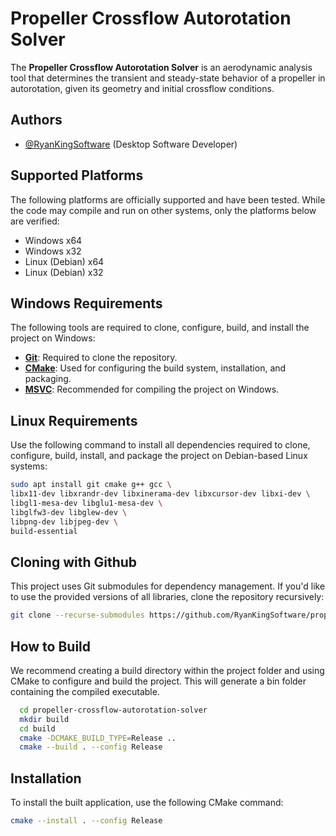 # Propeller Crossflow Autorotation Solver

The **Propeller Crossflow Autorotation Solver** is an aerodynamic analysis tool that determines the transient and steady-state behavior of a propeller in autorotation, given its geometry and initial crossflow conditions.

## Authors

- [@RyanKingSoftware](https://github.com/RyanKingSoftware) (Desktop Software Developer)

## Supported Platforms

The following platforms are officially supported and have been tested. While the code may compile and run on other systems, only the platforms below are verified:

- Windows x64  
- Windows x32  
- Linux (Debian) x64  
- Linux (Debian) x32

## Windows Requirements

The following tools are required to clone, configure, build, and install the project on Windows:

- [**Git**](https://git-scm.com): Required to clone the repository.  
- [**CMake**](https://cmake.org): Used for configuring the build system, installation, and packaging.  
- [**MSVC**](https://visualstudio.microsoft.com/vs/features/cplusplus/): Recommended for compiling the project on Windows.

## Linux Requirements

Use the following command to install all dependencies required to clone, configure, build, install, and package the project on Debian-based Linux systems:

```bash
sudo apt install git cmake g++ gcc \
libx11-dev libxrandr-dev libxinerama-dev libxcursor-dev libxi-dev \
libgl1-mesa-dev libglu1-mesa-dev \
libglfw3-dev libglew-dev \
libpng-dev libjpeg-dev \
build-essential
```
## Cloning with Github

This project uses Git submodules for dependency management. If you'd like to use the provided versions of all libraries, clone the repository recursively:

```bash
git clone --recurse-submodules https://github.com/RyanKingSoftware/propeller-crossflow-autorotation-solver.git
```
## How to Build

We recommend creating a build directory within the project folder and using CMake to configure and build the project. This will generate a bin folder containing the compiled executable.

```bash
  cd propeller-crossflow-autorotation-solver
  mkdir build
  cd build
  cmake -DCMAKE_BUILD_TYPE=Release ..
  cmake --build . --config Release
```
## Installation
To install the built application, use the following CMake command:

```bash
cmake --install . --config Release
```
